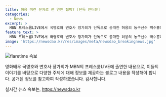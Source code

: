 ```yaml
---
title: 허웅 미련 문자로 전 연인 협박? [단독 인터뷰]
categories:
  - News
excerpt: >
  MBN 프레스룸LIVE에서 국영호와 변호사 장가희가 단독으로 공개한 허웅의 농구선수 박수홍에 대한 전여친 선우은숙 변호사의 공갈, 협박, 스토킹으로 의심되는 문자 및 카톡 공개. 또한 임신 관련 의혹까지 제기되어 사회적 관심을 모으고 있음.
feature_text: >
  MBN 프레스룸LIVE에서 국영호와 변호사 장가희가 단독으로 공개한 허웅의 농구선수 박수홍에 대한 전여친 선우은숙 변호사의 공갈, 협박, 스토킹으로 의심되는 문자 및 카톡 공개. 또한 임신 관련 의혹까지 제기되어 사회적 관심을 모으고 있음.
image: 'https://newsdao.kr/res/images/meta/newsdao_breakingnews.jpg'
---
```


<p><img src="https://newsdao.kr/res/images/meta/newsdao_breakingnews.jpg" alt="flaretime 속보" /></p>

<p>영화배우 국영호와 변호사 장가희가 MBN의 프레스룸LIVE에 출연한 내용으로, 이들의 이야기를 바탕으로 다양한 주제에 대해 정보를 제공하는 블로그 내용을 작성해야 합니다. 공개된 정보를 참고하여 작성하겠습니다. 감사합니다.</p>
실시간 뉴스 속보는, <a href="https://newsdao.kr" rel="dofollow">https://newsdao.kr</a>



